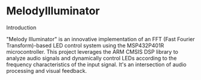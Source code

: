 # MelodyIlluminator

Introduction

"Melody Illuminator" is an innovative implementation of an FFT (Fast Fourier Transform)-based LED control system using the MSP432P401R microcontroller. This project leverages the ARM CMSIS DSP library to analyze audio signals and dynamically control LEDs according to the frequency characteristics of the input signal. It's an intersection of audio processing and visual feedback.
